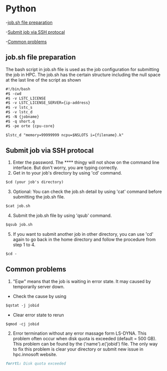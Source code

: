 # Python
-[job.sh file preparation](#job.sh-file-preparation)

-[Submit job via SSH protocal](#submit-job-via-ssh-protocal)

-[Common problems](#common-problems)


## job.sh file preparation
The bash script in job.sh file is used as the job configuration for submitting the job in HPC. The job.sh has the certain structure including the null space at the last line of the script as shown

```markdown
#!/bin/bash
#$ -cwd
#$ -v LSTC_LICENSE
#$ -v LSTC_LICENSE_SERVER={ip-address}
#$ -v lstc_s
#$ -v lstc_d
#$ -N {jobname}
#$ -q short.q
#$ -pe orte {cpu-core}

$lstc_d "memory=99999999 ncpu=$NSLOTS i={filename}.k"

```

## Submit job via SSH protocal

1. Enter the password. The **** thingy will not show on the command line interface. But don't worry, you are typing correctly.
2. Get in to your job's directory by using 'cd' command.
```markdown
$cd (your job's directory)
```
3. Optional: You can check the job.sh detail by using 'cat' command before submitting the job.sh file.
```markdown
$cat job.sh 
```
4. Submit the job.sh file by using 'qsub' command.
```markdown
$qsub job.sh 
```
5. If you want to submit another job in other directory, you can use 'cd' again to go back in the home directory and follow the procedure from step 1 to 4.
```markdown
$cd - 
``` 

## Common problems

1. "Eqw" means that the job is waiting in error state. It may caused by temporarily server down.
  - Check the cause by using 
```markdown
$qstat -j jobid 
```
  - Clear error state to rerun
```markdown
$qmod -cj jobid
```
2. Error termination without any error massage form LS-DYNA. This problem often occur when disk quota is exceeded (default = 500 GB). This problem can be found by the ('name').e('jobid') file. The only way to fix this problem is clear your directory or submit new issue in hpc.innosoft website.

```markdown
forrtl: Disk quota exceeded
```
